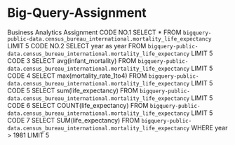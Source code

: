# Big-Query-Assignment
Business Analytics Assignment
CODE NO.1
SELECT * FROM `bigquery-public-data.census_bureau_international.mortality_life_expectancy` LIMIT 5
CODE NO.2
SELECT year as year FROM `bigquery-public-data.census_bureau_international.mortality_life_expectancy` LIMIT 5
CODE 3
SELECT avg(infant_mortality) FROM `bigquery-public-data.census_bureau_international.mortality_life_expectancy` LIMIT 5
CODE 4
SELECT max(mortality_rate_1to4) FROM `bigquery-public-data.census_bureau_international.mortality_life_expectancy` LIMIT 5
CODE 5
SELECT sum(life_expectancy) FROM `bigquery-public-data.census_bureau_international.mortality_life_expectancy` LIMIT 5
CODE 6
SELECT COUNT(life_expectancy) FROM `bigquery-public-data.census_bureau_international.mortality_life_expectancy` LIMIT 5
CODE 7
SELECT SUM(life_expectancy) FROM `bigquery-public-data.census_bureau_international.mortality_life_expectancy` 
WHERE year > 1981
LIMIT 5
